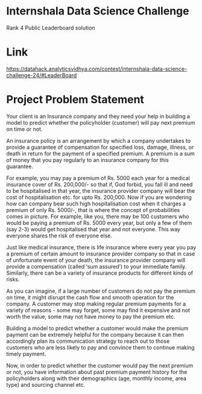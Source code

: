 # Internshala Data Science Challenge
Rank 4 Public Leaderboard solution

# Link
https://datahack.analyticsvidhya.com/contest/internshala-data-science-challenge-24/#LeaderBoard

# Project Problem Statement
Your client is an Insurance company and they need your help in building a model to predict
whether the policyholder (customer) will pay next premium on time or not.

An insurance policy is an arrangement by which a company undertakes to provide a guarantee of
compensation for specified loss, damage, illness, or death in return for the payment of a specified
premium. A premium is a sum of money that you pay regularly to an insurance company for this
guarantee.

For example, you may pay a premium of Rs. 5000 each year for a medical insurance cover of Rs.
200,000/- so that if, God forbid, you fall ill and need to be hospitalised in that year, the insurance
provider company will bear the cost of hospitalisation etc. for upto Rs. 200,000. Now if you are
wondering how can company bear such high hospitalisation cost when it charges a premium of
only Rs. 5000/-, that is where the concept of probabilities comes in picture. For example, like you,
there may be 100 customers who would be paying a premium of Rs. 5000 every year, but only a
few of them (say 2-3) would get hospitalised that year and not everyone. This way everyone
shares the risk of everyone else.

Just like medical insurance, there is life insurance where every year you pay a premium of certain
amount to insurance provider company so that in case of unfortunate event of your death, the
insurance provider company will provide a compensation (called ‘sum assured’) to your
immediate family. Similarly, there can be a variety of insurance products for different kinds of
risks.

As you can imagine, if a large number of customers do not pay the premium on time, it might
disrupt the cash flow and smooth operation for the company. A customer may stop making
regular premium payments for a variety of reasons - some may forget, some may find it expensive
and not worth the value, some may not have money to pay the premium etc.

Building a model to predict whether a customer would make the premium payment can be
extremely helpful for the company because it can then accordingly plan its communication
strategy to reach out to those customers who are less likely to pay and convince them to
continue making timely payment.

Now, in order to predict whether the customer would pay the next premium or not, you have
information about past premium payment history for the policyholders along with their
demographics (age, monthly income, area type) and sourcing channel etc.
